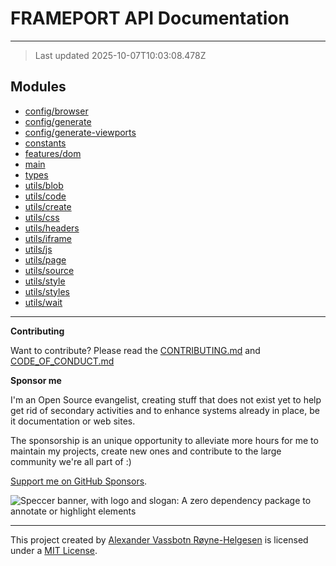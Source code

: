 # FRAMEPORT API Documentation

---

> Last updated 2025-10-07T10:03:08.478Z

## Modules

- [config/browser](config/browser.md)
- [config/generate](config/generate.md)
- [config/generate-viewports](config/generate-viewports.md)
- [constants](constants.md)
- [features/dom](features/dom.md)
- [main](main.md)
- [types](types.md)
- [utils/blob](utils/blob.md)
- [utils/code](utils/code.md)
- [utils/create](utils/create.md)
- [utils/css](utils/css.md)
- [utils/headers](utils/headers.md)
- [utils/iframe](utils/iframe.md)
- [utils/js](utils/js.md)
- [utils/page](utils/page.md)
- [utils/source](utils/source.md)
- [utils/style](utils/style.md)
- [utils/styles](utils/styles.md)
- [utils/wait](utils/wait.md)

---

**Contributing**

Want to contribute? Please read the [CONTRIBUTING.md](https://github.com/phun-ky/frameport/blob/main/CONTRIBUTING.md) and [CODE_OF_CONDUCT.md](https://github.com/phun-ky/frameport/blob/main/CODE_OF_CONDUCT.md)

**Sponsor me**

I'm an Open Source evangelist, creating stuff that does not exist yet to help get rid of secondary activities and to enhance systems already in place, be it documentation or web sites.

The sponsorship is an unique opportunity to alleviate more hours for me to maintain my projects, create new ones and contribute to the large community we're all part of :)

[Support me on GitHub Sponsors](https://github.com/sponsors/phun-ky).

![Speccer banner, with logo and slogan: A zero dependency package to annotate or highlight elements](https://github.com/phun-ky/frameport/blob/main/public/frameport-banner.png?raw=true)

---

This project created by [Alexander Vassbotn Røyne-Helgesen](http://phun-ky.net) is licensed under a [MIT License](https://choosealicense.com/licenses/mit/).
